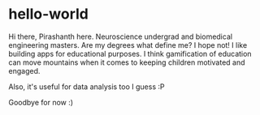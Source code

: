 # hello-world

Hi there, Pirashanth here. Neuroscience undergrad and biomedical engineering masters. Are my degrees what define me? I hope not! 
I like building apps for educational purposes. I think gamification of education can move mountains when it comes to keeping children motivated and engaged.

Also, it's useful for data analysis too I guess :P

Goodbye for now :)
